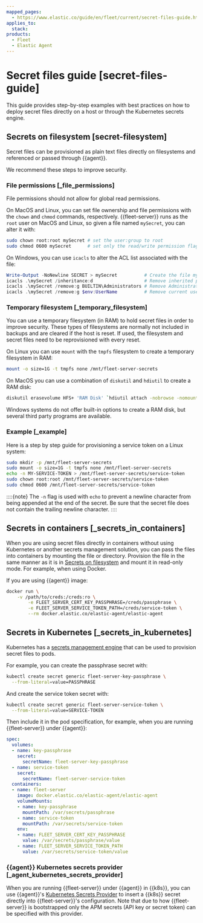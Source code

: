 ```yaml
---
mapped_pages:
  - https://www.elastic.co/guide/en/fleet/current/secret-files-guide.html
applies_to:
  stack:
products:
  - Fleet
  - Elastic Agent
---
```


# Secret files guide [secret-files-guide]

This guide provides step-by-step examples with best practices on how to deploy secret files directly on a host or through the Kubernetes secrets engine.

## Secrets on filesystem [secret-filesystem]

Secret files can be provisioned as plain text files directly on filesystems and referenced or passed through {{agent}}.

We recommend these steps to improve security.

### File permissions [_file_permissions]

File permissions should not allow for global read permissions.

On MacOS and Linux, you can set file ownership and file permissions with the `chown` and `chmod` commands, respectively. {{fleet-server}} runs as the `root` user on MacOS and Linux, so given a file named `mySecret`, you can alter it with:

```sh
sudo chown root:root mySecret # set the user:group to root
sudo chmod 0600 mySecret      # set only the read/write permission flags for the user, clear group and global permissions.
```

On Windows, you can use `icacls` to alter the ACL list associated with the file:

```powershell
Write-Output -NoNewline SECRET > mySecret          # Create the file mySecret with the contents SECRET
icacls .\mySecret /inheritance:d                   # Remove inherited permissions from file
icacls .\mySecret /remove:g BUILTIN\Administrators # Remove Administrators group permissions
icacls .\mySecret /remove:g $env:UserName          # Remove current user's permissions
```


### Temporary filesystem [_temporary_filesystem]

You can use a temporary filesystem (in RAM) to hold secret files in order to improve security. These types of filesystems are normally not included in backups and are cleared if the host is reset. If used, the filesystem and secret files need to be reprovisioned with every reset.

On Linux you can use `mount` with the `tmpfs` filesystem to create a temporary filesystem in RAM:

```sh
mount -o size=1G -t tmpfs none /mnt/fleet-server-secrets
```

On MacOS you can use a combination of `diskutil` and `hdiutil` to create a RAM disk:

```sh
diskutil erasevolume HFS+ 'RAM Disk' `hdiutil attach -nobrowse -nomount ram://2097152`
```

Windows systems do not offer built-in options to create a RAM disk, but several third party programs are available.


### Example [_example]

Here is a step by step guide for provisioning a service token on a Linux system:

```sh
sudo mkdir -p /mnt/fleet-server-secrets
sudo mount -o size=1G -t tmpfs none /mnt/fleet-server-secrets
echo -n MY-SERVICE-TOKEN > /mnt/fleet-server-secrets/service-token
sudo chown root:root /mnt/fleet-server-secrets/service-token
sudo chmod 0600 /mnt/fleet-server-secrets/service-token
```

::::{note}
The `-n` flag is used with `echo` to prevent a newline character from being appended at the end of the secret. Be sure that the secret file does not contain the trailing newline character.
::::




## Secrets in containers [_secrets_in_containers]

When you are using secret files directly in containers without using Kubernetes or another secrets management solution, you can pass the files into containers by mounting the file or directory. Provision the file in the same manner as it is in [Secrets on filesystem](#secret-filesystem) and mount it in read-only mode. For example, when using Docker.

If you are using {{agent}} image:

```sh
docker run \
	-v /path/to/creds:/creds:ro \
        -e FLEET_SERVER_CERT_KEY_PASSPHRASE=/creds/passphrase \
        -e FLEET_SERVER_SERVICE_TOKEN_PATH=/creds/service-token \
        --rm docker.elastic.co/elastic-agent/elastic-agent
```


## Secrets in Kubernetes [_secrets_in_kubernetes]

Kubernetes has a [secrets management engine](https://kubernetes.io/docs/concepts/configuration/secret/) that can be used to provision secret files to pods.

For example, you can create the passphrase secret with:

```sh
kubectl create secret generic fleet-server-key-passphrase \
  --from-literal=value=PASSPHRASE
```

And create the service token secret with:

```sh
kubectl create secret generic fleet-server-service-token \
  --from-literal=value=SERVICE-TOKEN
```

Then include it in the pod specification, for example, when you are running {{fleet-server}} under {{agent}}:

```yaml
spec:
  volumes:
  - name: key-passphrase
    secret:
      secretName: fleet-server-key-passphrase
  - name: service-token
    secret:
      secretName: fleet-server-service-token
  containers:
  - name: fleet-server
    image: docker.elastic.co/elastic-agent/elastic-agent
    volumeMounts:
    - name: key-passphrase
      mountPath: /var/secrets/passphrase
    - name: service-token
      mountPath: /var/secrets/service-token
    env:
    - name: FLEET_SERVER_CERT_KEY_PASSPHRASE
      value: /var/secrets/passphrase/value
    - name: FLEET_SERVER_SERVICE_TOKEN_PATH
      value: /var/secrets/service-token/value
```

### {{agent}} Kubernetes secrets provider [_agent_kubernetes_secrets_provider]

When you are running {{fleet-server}} under {{agent}} in {{k8s}}, you can use {{agent}}'s [Kubernetes Secrets Provider](/reference/fleet/kubernetes_secrets-provider.md) to insert a {{k8s}} secret directly into {{fleet-server}}'s configuration. Note that due to how {{fleet-server}} is bootstrapped only the APM secrets (API key or secret token) can be specified with this provider.



